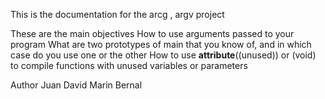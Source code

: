 This is the documentation for the arcg , argv project

These are the main objectives 
How to use arguments passed to your program
What are two prototypes of main that you know of, and in which case do you use one or the other
How to use __attribute__((unused)) or (void) to compile functions with unused variables or parameters

Author 
Juan David Marin Bernal